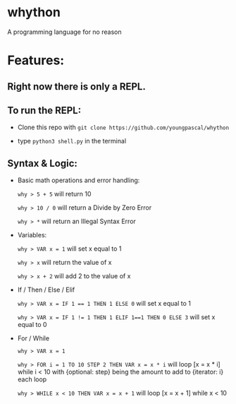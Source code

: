 # whython
A programming language for no reason

# Features:
## Right now there is only a REPL.

## To run the REPL:
   
- Clone this repo with `git clone https://github.com/youngpascal/whython`

- type `python3 shell.py` in the terminal

## Syntax & Logic:

- Basic math operations and error handling:

    `why > 5 + 5` will return 10

    `why > 10 / 0` will return a Divide by Zero Error

    `why > *` will return an Illegal Syntax Error

- Variables:

    `why > VAR x = 1` will set x equal to 1

    `why > x` will return the value of x

    `why > x + 2` will add 2 to the value of x

- If / Then / Else / Elif

    `why > VAR x = IF 1 == 1 THEN 1 ELSE 0` will set x equal to 1

    `why > VAR x = IF 1 != 1 THEN 1 ELIF 1==1 THEN 0 ELSE 3` will set x equal to 0

- For / While
 
    `why > VAR x = 1`

    `why > FOR i = 1 TO 10 STEP 2 THEN VAR x = x * i` will loop [x = x * i] while i < 10 with {optional: step} being the amount to add to {iterator: i} each loop

    `why > WHILE x < 10 THEN VAR x = x + 1` will loop [x = x + 1] while x < 10 
